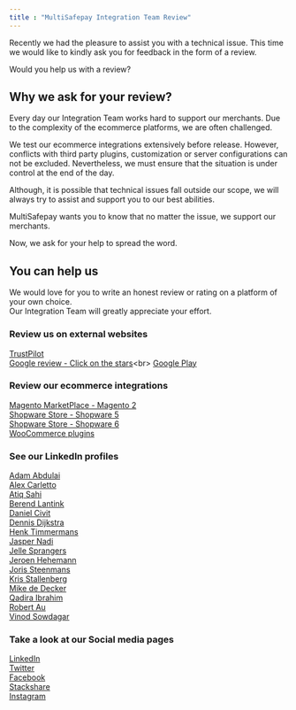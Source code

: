 ```yaml
---
title : "MultiSafepay Integration Team Review"
---
```


Recently we had the pleasure to assist you with a technical issue.
This time we would like to kindly ask you for feedback in the form of a review.

Would you help us with a review?

## Why we ask for your review?

Every day our Integration Team works hard to support our merchants. Due to the complexity of the ecommerce platforms, we are often challenged.

We test our ecommerce integrations extensively before release. However, conflicts with third party plugins, customization or server configurations can not be excluded. Nevertheless, we must ensure that the situation is under control at the end of the day.

Although, it is possible that technical issues fall outside our scope, we will always try to assist and support you to our best abilities.

MultiSafepay wants you to know that no matter the issue, we support our merchants.

Now, we ask for your help to spread the word.

## You can help us

We would love for you to write an honest review or rating on a platform of your own choice.  
Our Integration Team will greatly appreciate your effort.

### Review us on external websites
[TrustPilot](https://nl.trustpilot.com/review/multisafepay.com)<br> 
[Google review - Click on the stars](https://www.google.com/search?rlz=1C1GCEU_enNL890NL890&q=MultiSafepay&stick=H4sIAAAAAAAAAONgecSYyS3w8sc9YamESWtOXmOM4uIKzsgvd80rySypFPLhYoOyFLj4pbj10_UNSwpzjKvyCjQYpHi5kAWkFJS4eNcZ2ciLihx-yaQlxLn6zo0yb45j7oKWcUd2fZ11-hzPIlYe39KckszgxLTUgsRKAFluieJ9AAAA&sa=X&ved=2ahUKEwj94_i1hOrnAhUuNOwKHQdQBEoQ6RMwC3oECAsQBA&biw=1280&bih=610#lrd=0x47c6084b76d8dcab:0xcecb9af5bac45e39,1,,,)<br>
[Google Play](https://play.google.com/store/apps/details?id=com.multisafepay.control)<br>

### Review our ecommerce integrations
[Magento MarketPlace - Magento 2](https://marketplace.magento.com/multisafepay-magento2msp.html)<br>
[Shopware Store - Shopware 5](https://store.shopware.com/en/mltis39871819230f/multisafepay-online-payments-free-plugin-with-20-payment-methods.html)<br>
[Shopware Store - Shopware 6](https://store.shopware.com/en/mltis59465832976f/multisafepay-online-payments-for-shopware-ideal-cards-klarna-alipay-etc..html)<br>
[WooCommerce plugins](https://wordpress.org/plugins/multisafepay)

### See our LinkedIn profiles

[Adam Abdulai](https://www.linkedin.com/in/adam-abdulai-7720447a)<br>
[Alex Carletto](https://www.linkedin.com/in/alexcarletto)<br>
[Atiq Sahi](https://www.linkedin.com/in/atiq-s-706845121)<br>
[Berend Lantink](https://www.linkedin.com/in/berendlantink)<br>
[Daniel Civit](https://www.linkedin.com/in/danielcivit)<br>
[Dennis Dijkstra](https://www.linkedin.com/in/doubledijkstra)<br>
[Henk Timmermans](https://www.linkedin.com/in/henk-timmermans-9b813120)<br>
[Jasper Nadi](https://www.linkedin.com/in/jasper-nadi-6584b9122)<br>
[Jelle Sprangers](https://www.linkedin.com/in/jelle-sprangers-partnermanager)<br>
[Jeroen Hehemann](https://www.linkedin.com/in/jeroenhehemann)<br>
[Joris Steenmans](https://www.linkedin.com/in/jorissteenmans)<br>
[Kris Stallenberg](https://www.linkedin.com/in/kris-stallenberg-a21471ba)<br>
[Mike de Decker](https://www.linkedin.com/in/mike-de-decker-54443a163)<br>
[Qadira Ibrahim](https://www.linkedin.com/in/qadira-ibrahim-a5126887)<br>
[Robert Au](https://www.linkedin.com/in/robert-au-7b84a3177)<br>
[Vinod Sowdagar](https://www.linkedin.com/in/vinod-sowdagar)


### Take a look at our Social media pages
[LinkedIn](https://www.linkedin.com/company/multisafepay)<br>
[Twitter](https://twitter.com/multisafepay)<br>
[Facebook](https://www.facebook.com/multisafepay)<br>
[Stackshare](https://stackshare.io/multisafepay/multisafepay)<br>
[Instagram](https://www.instagram.com/multisafepay)